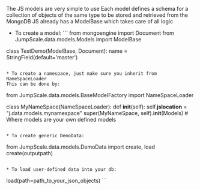 The JS models are very simple to use Each model defines a schema for a collection of objects of the same type to be stored and retrieved from the MongoDB JS already has a ModelBase which takes care of all logic

- To create a model: ``` from mongoengine import Document from JumpScale.data.models.Models import ModelBase

class TestDemo(ModelBase, Document): name = StringField(default='master')

```

* To create a namespace, just make sure you inherit from NameSpaceLoader
This can be done by:
```

from JumpScale.data.models.BaseModelFactory import NameSpaceLoader

class MyNameSpace(NameSpaceLoader): def **init**(self): self.**jslocation** = "j.data.models.mynamespace" super(MyNameSpace, self).**init**(Models) # Where models are your own defined models

```

* To create generic DemoData:
```

from JumpScale.data.models.DemoData import create, load create(outputpath)

```

* To load user-defined data into your db:
```

load(path=path_to_your_json_objects) ```

